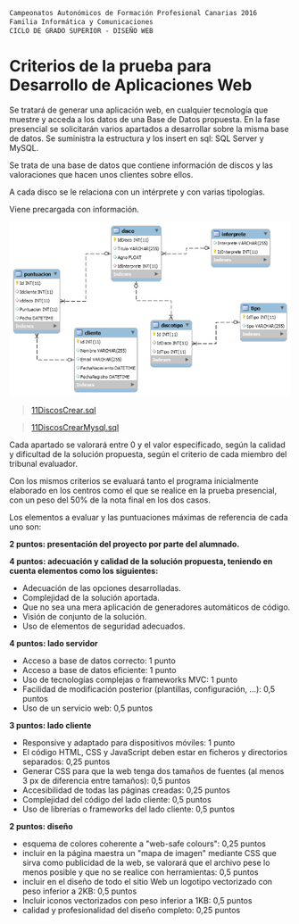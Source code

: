 ```
Campeonatos Autonómicos de Formación Profesional Canarias 2016
Familia Informática y Comunicaciones
CICLO DE GRADO SUPERIOR - DISEÑO WEB
```

# Criterios de la prueba para Desarrollo de Aplicaciones Web

Se tratará de generar una aplicación web, en cualquier tecnología que muestre y acceda a los datos de una Base de Datos propuesta. En la fase presencial se solicitarán varios apartados a desarrollar sobre la misma base de datos. Se suministra la estructura y los insert en sql: SQL Server y MySQL.

Se trata de una base de datos que contiene información de discos y las valoraciones que hacen unos clientes sobre ellos.

A cada disco se le relaciona con un intérprete y con varias tipologías.

 Viene precargada con información.

![ER](files/ER.png "ER BBDD")

> [11DiscosCrear.sql](files/11DiscosCrear.sql "BBDD SQL Server")

> [11DiscosCrearMysql.sql](files/11DiscosCrearMysql.sql "BBDD MySQL")

Cada apartado se valorará entre 0 y el valor especificado, según la calidad y dificultad de la solución propuesta, según el criterio de cada miembro del tribunal evaluador.

Con los mismos criterios se evaluará tanto el programa inicialmente elaborado en los centros como el que se realice en la prueba presencial, con un peso del 50% de la nota final en los dos casos.

Los elementos a evaluar y las puntuaciones máximas de referencia de cada uno son:

**2 puntos: presentación del proyecto por parte del alumnado.**

**4 puntos: adecuación y calidad de la solución propuesta, teniendo en cuenta elementos como los siguientes:**
* Adecuación de las opciones desarrolladas.
* Complejidad de la solución aportada.
* Que no sea una mera aplicación de generadores automáticos de código.
* Visión de conjunto de la solución.
* Uso de elementos de seguridad adecuados.

**4 puntos: lado servidor**
* Acceso a base de datos correcto: 1 punto
*  Acceso a base de datos eficiente: 1 punto
* Uso de tecnologías complejas o frameworks MVC: 1 punto
*  Facilidad de modificación posterior (plantillas, configuración, …): 0,5 puntos
* Uso de un servicio web: 0,5 puntos

**3 puntos: lado cliente**
* Responsive y adaptado para dispositivos móviles: 1 punto
*  El código HTML, CSS y JavaScript deben estar en ficheros y directorios separados: 0,25
puntos
*  Generar CSS para que la web tenga dos tamaños de fuentes (al menos 3 px de diferencia
entre tamaños): 0,5 puntos
*  Accesibilidad de todas las páginas creadas: 0,25 puntos
*  Complejidad del código del lado cliente: 0,5 puntos
*  Uso de librerías o frameworks del lado cliente: 0,5 puntos

**2 puntos: diseño**
*  esquema de colores coherente a "web-safe colours": 0,25 puntos
*  incluir en la página maestra un "mapa de imagen" mediante CSS que sirva como publicidad
de la web, se valorará que el archivo pese lo menos posible y que no se realice con
herramientas: 0,5 puntos
*  incluir en el diseño de todo el sitio Web un logotipo vectorizado con peso inferior a 2KB: 0,5
puntos
*  Incluir iconos vectorizados con peso inferior a 1KB: 0,5 puntos
*  calidad y profesionalidad del diseño completo: 0,25 puntos
